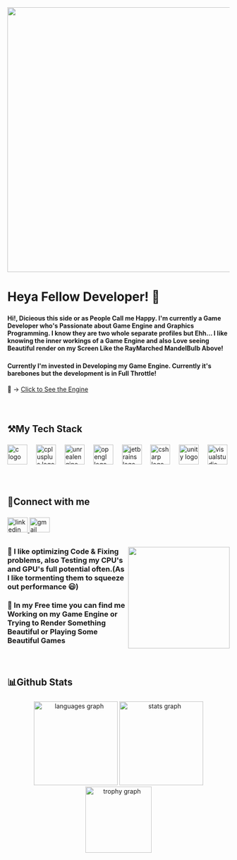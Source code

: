 <img align="center" width="600" src="https://media1.giphy.com/media/v1.Y2lkPTc5MGI3NjExMDJ2ajdiMWcxdDRqZ2U0eXNiazNsdmE0cjUyM2w4NjVoOHJlZmpzaSZlcD12MV9pbnRlcm5hbF9naWZfYnlfaWQmY3Q9Zw/l4JyMhNmNSZIBFtjG/giphy.gif"  />

###

<h1 align="left">Heya Fellow Developer! 👋</h1>

###

<h4 align="left">Hi!, Dicieous this side or as People Call me Happy. I'm currently a Game Developer who's Passionate about Game Engine and Graphics Programming. I know they are two whole separate profiles but Ehh... I like knowing the inner workings of a Game Engine and also Love seeing Beautiful render on my Screen Like the RayMarched MandelBulb Above!</h4>

###

<h4 align="left">Currently I'm invested in Developing my Game Engine. Currently it's barebones but the development is in Full Throttle!</h4>

🚂 -> [Click to See the Engine](https://github.com/dicieous/VortexGameEngine)

###

<br>

<h2 align="left">⚒My Tech Stack</h2>

###

<div align="left">
  <img src="https://cdn.jsdelivr.net/gh/devicons/devicon/icons/c/c-original.svg" height="45" alt="c logo"  />
  <img width="12" />
  <img src="https://cdn.jsdelivr.net/gh/devicons/devicon/icons/cplusplus/cplusplus-original.svg" height="45" alt="cplusplus logo"  />
  <img width="12" />
  <img src="https://cdn.jsdelivr.net/gh/devicons/devicon/icons/unrealengine/unrealengine-original.svg" height="45" alt="unrealengine logo"  />
  <img width="12" />
  <img src="https://cdn.jsdelivr.net/gh/devicons/devicon/icons/opengl/opengl-original.svg" height="45" alt="opengl logo"  />
  <img width="12" />
  <img src="https://cdn.jsdelivr.net/gh/devicons/devicon/icons/jetbrains/jetbrains-original.svg" height="45" alt="jetbrains logo"  />
  <img width="12" />
  <img src="https://cdn.jsdelivr.net/gh/devicons/devicon/icons/csharp/csharp-original.svg" height="45" alt="csharp logo"  />
  <img width="12" />
  <img src="https://cdn.jsdelivr.net/gh/devicons/devicon/icons/unity/unity-original.svg" height="45" alt="unity logo"  />
  <img width="12" />
  <img src="https://cdn.jsdelivr.net/gh/devicons/devicon/icons/visualstudio/visualstudio-plain.svg" height="45" alt="visualstudio logo"  />
</div>

###

<br>

<h2 align="left">🤝Connect with me</h2>

###

<div align="left">
  <a href="https://www.linkedin.com/in/singhhappy/" target="_blank">
    <img src="https://raw.githubusercontent.com/maurodesouza/profile-readme-generator/master/src/assets/icons/social/linkedin/default.svg" width="46" height="34" alt="linkedin logo"  />
  </a>
  <a href="happyarnav425@gmail.com" target="_blank">
    <img src="https://raw.githubusercontent.com/maurodesouza/profile-readme-generator/master/src/assets/icons/social/gmail/default.svg" width="46" height="34" alt="gmail logo"  />
  </a>
</div>

##

<img align="right" height="230" src="https://media2.giphy.com/media/v1.Y2lkPTc5MGI3NjExMXUwa2YxcHVtdHZiaWE4b2ZtOG92MDY2MDRmM3kxYzRncXU1NjE5NyZlcD12MV9pbnRlcm5hbF9naWZfYnlfaWQmY3Q9Zw/JIX9t2j0ZTN9S/giphy.gif"  />

###

<h3 align="left">🔹 I like optimizing Code & Fixing problems, also Testing my CPU's and GPU's full potential often.(As I like tormenting them to squeeze out performance 😃)</h3>

<h3 align="left">🔹 In my Free time you can find me Working on my Game Engine or Trying to Render Something Beautiful or Playing Some Beautiful Games</h3>

###

<h5 align="left"></h5>

###

<br>

<h2 align="left">📊Github Stats</h2>

###

<div align="center">
  <img src="https://github-readme-stats.vercel.app/api/top-langs?username=Dicieous&locale=en&hide_title=false&layout=compact&card_width=320&langs_count=7&theme=noctis_minimus&hide_border=true&order=2" height="190" alt="languages graph"  />
  <img src="https://github-readme-stats.vercel.app/api?username=Dicieous&hide_title=false&hide_rank=false&show_icons=true&include_all_commits=true&count_private=true&disable_animations=false&theme=noctis_minimus&locale=en&hide_border=true&order=1" height="190" alt="stats graph"  />
  <img src="https://github-profile-trophy.vercel.app?username=Dicieous&theme=tokyonight&column=-1&row=1&margin-w=8&margin-h=8&no-bg=false&no-frame=true&order=4" height="150" alt="trophy graph"  />
</div>

###

